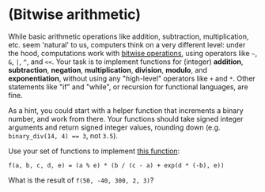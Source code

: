 # (Bitwise arithmetic)
<div class="md"><p>While basic arithmetic operations like addition, subtraction, multiplication, etc. seem 'natural' to us, computers think on a very different level: under the hood, computations work with <a href="http://en.wikipedia.org/wiki/Bitwise_operation">bitwise operations</a>, using operators like <code>~</code>, <code>&amp;</code>, <code>|</code>, <code>^</code>, and <code>&lt;&lt;</code>. Your task is to implement functions for (integer) <strong>addition</strong>, <strong>subtraction</strong>, <strong>negation</strong>, <strong>multiplication</strong>, <strong>division</strong>, <strong>modulo</strong>, and <strong>exponentiation</strong>, without using any "high-level" operators like <code>+</code> and <code>*</code>. Other statements like "if" and "while", or recursion for functional languages, are fine.</p>
<p>As a hint, you could start with a helper function that increments a binary number, and work from there. Your functions should take signed integer arguments and return signed integer values, rounding down (e.g. <code>binary_div(14, 4) == 3</code>, not <code>3.5</code>).</p>
<p>Use your set of functions to implement <a href="http://i.imgur.com/ENkWO.png">this function</a>:</p>
<pre><code>f(a, b, c, d, e) = (a % e) * (b / (c - a) + exp(d * (-b), e))
</code></pre>
<p>What is the result of <code>f(50, -40, 300, 2, 3)</code>?</p>
</div>
